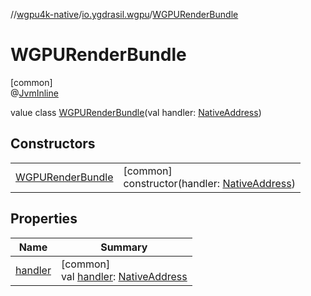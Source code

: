 //[wgpu4k-native](../../../index.md)/[io.ygdrasil.wgpu](../index.md)/[WGPURenderBundle](index.md)

# WGPURenderBundle

[common]\
@[JvmInline](https://kotlinlang.org/api/core/kotlin-stdlib/kotlin.jvm/-jvm-inline/index.html)

value class [WGPURenderBundle](index.md)(val handler: [NativeAddress](../../ffi/-native-address/index.md))

## Constructors

| | |
|---|---|
| [WGPURenderBundle](-w-g-p-u-render-bundle.md) | [common]<br>constructor(handler: [NativeAddress](../../ffi/-native-address/index.md)) |

## Properties

| Name | Summary |
|---|---|
| [handler](handler.md) | [common]<br>val [handler](handler.md): [NativeAddress](../../ffi/-native-address/index.md) |
